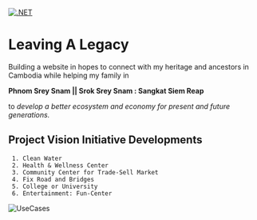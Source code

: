 [![.NET](https://github.com/marysaray/LeavingALegacy/actions/workflows/dotnet.yml/badge.svg)](https://github.com/marysaray/LeavingALegacy/actions/workflows/dotnet.yml)

# Leaving A Legacy
Building a website in hopes to connect with my heritage and ancestors in Cambodia 
while helping my family in 

**Phnom Srey Snam || Srok Srey Snam : Sangkat Siem Reap** 

to *develop a better ecosystem and economy for present and future generations.*

## Project Vision Initiative Developments
```
 1. Clean Water 
 2. Health & Wellness Center
 3. Community Center for Trade-Sell Market
 4. Fix Road and Bridges
 5. College or University
 6. Entertainment: Fun-Center
 ```
![UseCases](https://user-images.githubusercontent.com/82470838/135957713-80996305-f55a-41c5-9d33-ce6f18b481a7.jpg)

